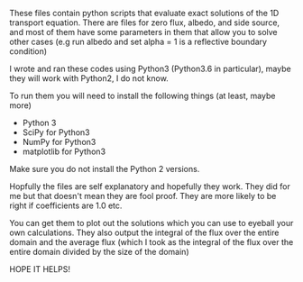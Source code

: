 These files contain python scripts that evaluate exact solutions of the 1D transport equation. 
There are files for zero flux, albedo, and side source, and most of them have some parameters in them that allow you to solve other cases (e.g run albedo and set alpha = 1 is a reflective boundary condition)

I wrote and ran these codes using Python3 (Python3.6 in particular), maybe they will work with Python2, I do not know.

To run them you will need to install the following things (at least, maybe more)
- Python 3
- SciPy for Python3
- NumPy for Python3
- matplotlib for Python3
 
Make sure you do not install the Python 2 versions.

Hopfully the files are self explanatory and hopefully they work. They did for me but that doesn't mean they are fool proof.
They are more likely to be right if coefficients are 1.0 etc. 

You can get them to plot out the solutions which you can use to eyeball your own calculations. They also output the integral of the flux over the entire domain
and the average flux (which I took as the integral of the flux over the entire domain divided by the size of the domain)

HOPE IT HELPS!
